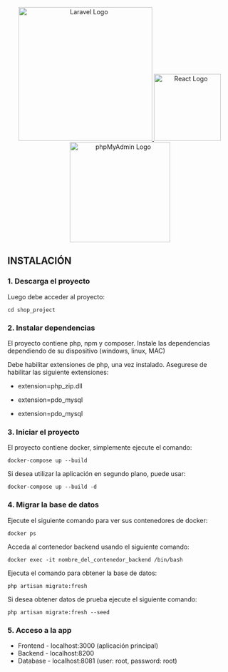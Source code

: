 <p align="center">
  <a href="https://laravel.com" target="_blank">
    <img src="https://raw.githubusercontent.com/laravel/art/master/logo-lockup/5%20SVG/2%20CMYK/1%20Full%20Color/laravel-logolockup-cmyk-red.svg" width="300" alt="Laravel Logo">
  </a>
  <a href="https://reactjs.org" target="_blank">
    <img src="https://upload.wikimedia.org/wikipedia/commons/thumb/a/a7/React-icon.svg/2300px-React-icon.svg.png" width="150" alt="React Logo">
  </a>
  <a href="https://www.phpmyadmin.net/" target="_blank">
    <img src="https://www.phpmyadmin.net/static/images/logo-og.png" width="225" alt="phpMyAdmin Logo">
  </a>
</p>




## INSTALACIÓN

### 1. Descarga el proyecto

Luego debe acceder al proyecto:

    cd shop_project

### 2. Instalar dependencias

El proyecto contiene php, npm y composer. Instale las dependencias dependiendo de su dispositivo (windows, linux, MAC)

Debe habilitar extensiones de php, una vez instalado. Asegurese de habilitar las siguiente extensiones:

- extension=php_zip.dll

- extension=pdo_mysql

- extension=pdo_mysql


### 3. Iniciar el proyecto

El proyecto contiene docker, simplemente ejecute el comando:

    docker-compose up --build

Si desea utilizar la aplicación en segundo plano, puede usar:

    docker-compose up --build -d

### 4. Migrar la base de datos

Ejecute el siguiente comando para ver sus contenedores de docker:

    docker ps

Acceda al contenedor backend usando el siguiente comando:

    docker exec -it nombre_del_contenedor_backend /bin/bash

Ejecuta el comando para obtener la base de datos:

    php artisan migrate:fresh

Si desea obtener datos de prueba ejecute el siguiente comando:

    php artisan migrate:fresh --seed

### 5. Acceso a la app

- Frontend - localhost:3000 (aplicación principal)
- Backend  - localhost:8200
- Database - localhost:8081 (user: root, password: root)
  
